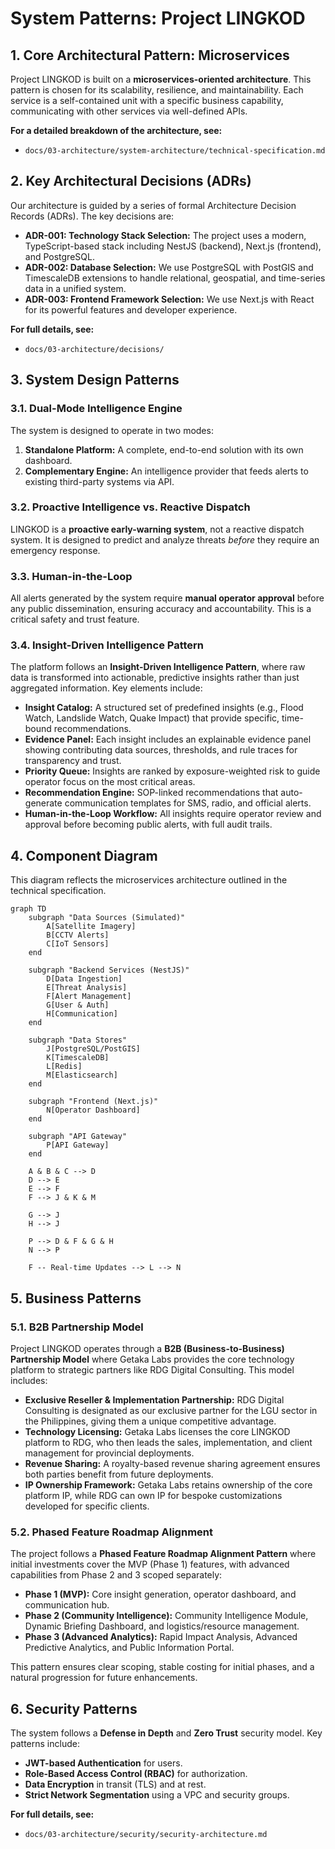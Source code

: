 # System Patterns: Project LINGKOD

## 1. Core Architectural Pattern: Microservices

Project LINGKOD is built on a **microservices-oriented architecture**. This pattern is chosen for its scalability, resilience, and maintainability. Each service is a self-contained unit with a specific business capability, communicating with other services via well-defined APIs.

**For a detailed breakdown of the architecture, see:**
- `docs/03-architecture/system-architecture/technical-specification.md`

## 2. Key Architectural Decisions (ADRs)

Our architecture is guided by a series of formal Architecture Decision Records (ADRs). The key decisions are:

- **ADR-001: Technology Stack Selection:** The project uses a modern, TypeScript-based stack including NestJS (backend), Next.js (frontend), and PostgreSQL.
- **ADR-002: Database Selection:** We use PostgreSQL with PostGIS and TimescaleDB extensions to handle relational, geospatial, and time-series data in a unified system.
- **ADR-003: Frontend Framework Selection:** We use Next.js with React for its powerful features and developer experience.

**For full details, see:**
- `docs/03-architecture/decisions/`

## 3. System Design Patterns

### 3.1. Dual-Mode Intelligence Engine

The system is designed to operate in two modes:
1.  **Standalone Platform:** A complete, end-to-end solution with its own dashboard.
2.  **Complementary Engine:** An intelligence provider that feeds alerts to existing third-party systems via API.

### 3.2. Proactive Intelligence vs. Reactive Dispatch

LINGKOD is a **proactive early-warning system**, not a reactive dispatch system. It is designed to predict and analyze threats *before* they require an emergency response.

### 3.3. Human-in-the-Loop

All alerts generated by the system require **manual operator approval** before any public dissemination, ensuring accuracy and accountability. This is a critical safety and trust feature.

### 3.4. Insight-Driven Intelligence Pattern

The platform follows an **Insight-Driven Intelligence Pattern**, where raw data is transformed into actionable, predictive insights rather than just aggregated information. Key elements include:
*   **Insight Catalog:** A structured set of predefined insights (e.g., Flood Watch, Landslide Watch, Quake Impact) that provide specific, time-bound recommendations.
*   **Evidence Panel:** Each insight includes an explainable evidence panel showing contributing data sources, thresholds, and rule traces for transparency and trust.
*   **Priority Queue:** Insights are ranked by exposure-weighted risk to guide operator focus on the most critical areas.
*   **Recommendation Engine:** SOP-linked recommendations that auto-generate communication templates for SMS, radio, and official alerts.
*   **Human-in-the-Loop Workflow:** All insights require operator review and approval before becoming public alerts, with full audit trails.

## 4. Component Diagram

This diagram reflects the microservices architecture outlined in the technical specification.

```mermaid
graph TD
    subgraph "Data Sources (Simulated)"
        A[Satellite Imagery]
        B[CCTV Alerts]
        C[IoT Sensors]
    end

    subgraph "Backend Services (NestJS)"
        D[Data Ingestion]
        E[Threat Analysis]
        F[Alert Management]
        G[User & Auth]
        H[Communication]
    end

    subgraph "Data Stores"
        J[PostgreSQL/PostGIS]
        K[TimescaleDB]
        L[Redis]
        M[Elasticsearch]
    end

    subgraph "Frontend (Next.js)"
        N[Operator Dashboard]
    end

    subgraph "API Gateway"
        P[API Gateway]
    end

    A & B & C --> D
    D --> E
    E --> F
    F --> J & K & M
    
    G --> J
    H --> J

    P --> D & F & G & H
    N --> P

    F -- Real-time Updates --> L --> N
```

## 5. Business Patterns

### 5.1. B2B Partnership Model

Project LINGKOD operates through a **B2B (Business-to-Business) Partnership Model** where Getaka Labs provides the core technology platform to strategic partners like RDG Digital Consulting. This model includes:

*   **Exclusive Reseller & Implementation Partnership:** RDG Digital Consulting is designated as our exclusive partner for the LGU sector in the Philippines, giving them a unique competitive advantage.
*   **Technology Licensing:** Getaka Labs licenses the core LINGKOD platform to RDG, who then leads the sales, implementation, and client management for provincial deployments.
*   **Revenue Sharing:** A royalty-based revenue sharing agreement ensures both parties benefit from future deployments.
*   **IP Ownership Framework:** Getaka Labs retains ownership of the core platform IP, while RDG can own IP for bespoke customizations developed for specific clients.

### 5.2. Phased Feature Roadmap Alignment

The project follows a **Phased Feature Roadmap Alignment Pattern** where initial investments cover the MVP (Phase 1) features, with advanced capabilities from Phase 2 and 3 scoped separately:

*   **Phase 1 (MVP):** Core insight generation, operator dashboard, and communication hub.
*   **Phase 2 (Community Intelligence):** Community Intelligence Module, Dynamic Briefing Dashboard, and logistics/resource management.
*   **Phase 3 (Advanced Analytics):** Rapid Impact Analysis, Advanced Predictive Analytics, and Public Information Portal.

This pattern ensures clear scoping, stable costing for initial phases, and a natural progression for future enhancements.

## 6. Security Patterns

The system follows a **Defense in Depth** and **Zero Trust** security model. Key patterns include:

- **JWT-based Authentication** for users.
- **Role-Based Access Control (RBAC)** for authorization.
- **Data Encryption** in transit (TLS) and at rest.
- **Strict Network Segmentation** using a VPC and security groups.

**For full details, see:**
- `docs/03-architecture/security/security-architecture.md`
